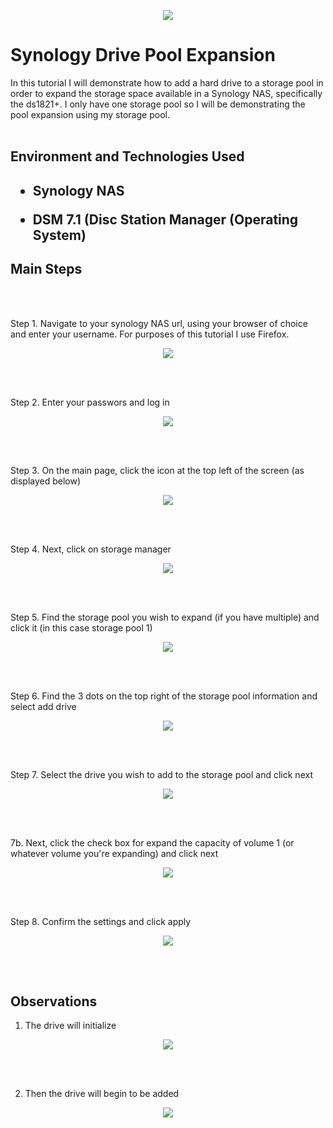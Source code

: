 <p align="center">
<img src="https://imgur.com/hZmhDND.png alt="Traffic Examination"/>
</p>


<h1>Synology Drive Pool Expansion</h1>
In this tutorial I will demonstrate how to add a hard drive to a storage pool in order to expand the storage space available in a Synology NAS, specifically the ds1821+. I only have one storage pool so I will be demonstrating the pool expansion using my storage pool.
<br />
<br />

<h2>Environment and Technologies Used<h2/>

- Synology NAS

- DSM 7.1 (Disc Station Manager (Operating System)


<h2>Main Steps</h2>
<br />
<br />

Step 1. Navigate to your synology NAS url, using your browser of choice and enter your username. For purposes of this tutorial I use Firefox.

<p align="center">
<img src="https://imgur.com/XYSqf26.png alt="Traffic Examination"/>
</p>
<br />
<br />

Step 2. Enter your passwors and log in

<p align="center">
<img src="https://imgur.com/s0uOBX1.png alt="Traffic Examination"/>
</p>
<br />
<br />


Step 3. On the main page, click the icon at the top left of the screen (as displayed below)

<p align="center">
<img src="https://imgur.com/WpGIkrJ.png alt="Traffic Examination"/>
</p>
<br />
<br />

Step 4. Next, click on storage manager 

<p align="center">
<img src="https://imgur.com/RL9URKZ.png alt="Traffic Examination"/>
</p>
<br />
<br />


Step 5. Find the storage pool you wish to expand (if you have multiple) and click it (in this case storage pool 1)

<p align="center">
<img src="https://imgur.com/SC4eT1l.png alt="Traffic Examination"/>
</p>
<br />
<br />


Step 6. Find the 3 dots on the top right of the storage pool information and select add drive

<p align="center">
<img src="https://imgur.com/9xmdJZ5.png alt="Traffic Examination"/>
</p>
<br />
<br />

Step 7. Select the drive you wish to add to the storage pool and click next

<p align="center">
<img src="https://imgur.com/3QioZ59.png alt="Traffic Examination"/>
</p>
<br />
<br />

7b. Next, click the check box for expand the capacity of volume 1 (or whatever volume you're expanding) and click next

<p align="center">
<img src="https://imgur.com/nWo5BrJ.png alt="Traffic Examination"/>
</p>
<br />
<br />


Step 8. Confirm the settings and click apply 

<p align="center">
<img src="https://imgur.com/jYfcopt.png alt="Traffic Examination"/>
</p>
<br />
<br />


<h2>Observations</h2>

1. The drive will initialize

<p align="center">
<img src="https://imgur.com/nR1fFAd.png alt="Traffic Examination"/>
</p>
<br />
<br />


2. Then the drive will begin to be added

<p align="center">
<img src="https://imgur.com/gxasoYm.png alt="Traffic Examination"/>
</p>
<br />
<br />






